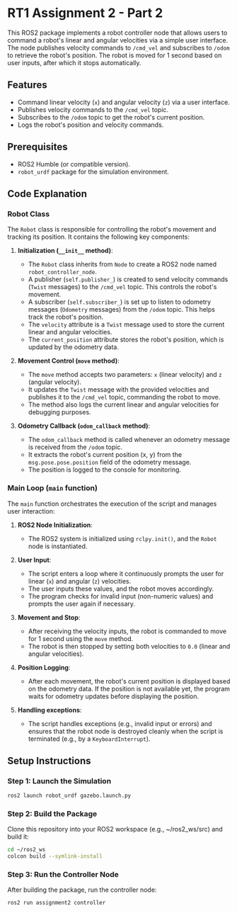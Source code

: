 # RT1 Assignment 2 - Part 2

This ROS2 package implements a robot controller node that allows users to command a robot's linear and angular velocities via a simple user interface. The node publishes velocity commands to `/cmd_vel` and subscribes to `/odom` to retrieve the robot's position. The robot is moved for 1 second based on user inputs, after which it stops automatically.

## Features
- Command linear velocity (`x`) and angular velocity (`z`) via a user interface.
- Publishes velocity commands to the `/cmd_vel` topic.
- Subscribes to the `/odom` topic to get the robot's current position.
- Logs the robot's position and velocity commands.

## Prerequisites
- ROS2 Humble (or compatible version).
- `robot_urdf` package for the simulation environment.

## Code Explanation

### Robot Class
The `Robot` class is responsible for controlling the robot's movement and tracking its position. It contains the following key components:

1. **Initialization (`__init__` method)**:
   - The `Robot` class inherits from `Node` to create a ROS2 node named `robot_controller_node`.
   - A publisher (`self.publisher_`) is created to send velocity commands (`Twist` messages) to the `/cmd_vel` topic. This controls the robot's movement.
   - A subscriber (`self.subscriber_`) is set up to listen to odometry messages (`Odometry` messages) from the `/odom` topic. This helps track the robot's position.
   - The `velocity` attribute is a `Twist` message used to store the current linear and angular velocities.
   - The `current_position` attribute stores the robot's position, which is updated by the odometry data.

2. **Movement Control (`move` method)**:
   - The `move` method accepts two parameters: `x` (linear velocity) and `z` (angular velocity).
   - It updates the `Twist` message with the provided velocities and publishes it to the `/cmd_vel` topic, commanding the robot to move.
   - The method also logs the current linear and angular velocities for debugging purposes.

3. **Odometry Callback (`odom_callback` method)**:
   - The `odom_callback` method is called whenever an odometry message is received from the `/odom` topic.
   - It extracts the robot's current position (x, y) from the `msg.pose.pose.position` field of the odometry message.
   - The position is logged to the console for monitoring.

### Main Loop (`main` function)
The `main` function orchestrates the execution of the script and manages user interaction:

1. **ROS2 Node Initialization**:
   - The ROS2 system is initialized using `rclpy.init()`, and the `Robot` node is instantiated.
   
2. **User Input**:
   - The script enters a loop where it continuously prompts the user for linear (`x`) and angular (`z`) velocities.
   - The user inputs these values, and the robot moves accordingly.
   - The program checks for invalid input (non-numeric values) and prompts the user again if necessary.

3. **Movement and Stop**:
   - After receiving the velocity inputs, the robot is commanded to move for 1 second using the `move` method.
   - The robot is then stopped by setting both velocities to `0.0` (linear and angular velocities).

4. **Position Logging**:
   - After each movement, the robot's current position is displayed based on the odometry data. If the position is not available yet, the program waits for odometry updates before displaying the position.

5. **Handling exceptions**:
   - The script handles exceptions (e.g., invalid input or errors) and ensures that the robot node is destroyed cleanly when the script is terminated (e.g., by a `KeyboardInterrupt`).



## Setup Instructions

### Step 1: Launch the Simulation
```bash
ros2 launch robot_urdf gazebo.launch.py
```
### Step 2: Build the Package
Clone this repository into your ROS2 workspace (e.g., ~/ros2_ws/src) and build it:
```bash
cd ~/ros2_ws
colcon build --symlink-install
```
### Step 3: Run the Controller Node
After building the package, run the controller node:
```bash
ros2 run assignment2 controller
```
